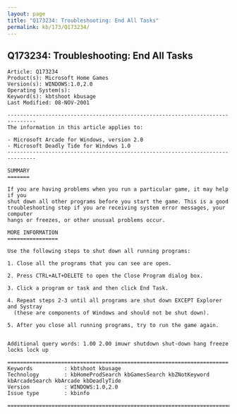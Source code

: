 ```yaml
---
layout: page
title: "Q173234: Troubleshooting: End All Tasks"
permalink: kb/173/Q173234/
---
```


## Q173234: Troubleshooting: End All Tasks

	Article: Q173234
	Product(s): Microsoft Home Games
	Version(s): WINDOWS:1.0,2.0
	Operating System(s): 
	Keyword(s): kbtshoot kbusage
	Last Modified: 08-NOV-2001
	
	-------------------------------------------------------------------------------
	The information in this article applies to:
	
	- Microsoft Arcade for Windows, version 2.0 
	- Microsoft Deadly Tide for Windows 1.0 
	-------------------------------------------------------------------------------
	
	SUMMARY
	=======
	
	If you are having problems when you run a particular game, it may help if you
	shut down all other programs before you start the game. This is a good
	troubleshooting step if you are receiving system error messages, your computer
	hangs or freezes, or other unusual problems occur.
	
	MORE INFORMATION
	================
	
	Use the following steps to shut down all running programs:
	
	1. Close all the programs that you can see are open.
	
	2. Press CTRL+ALT+DELETE to open the Close Program dialog box.
	
	3. Click a program or task and then click End Task.
	
	4. Repeat steps 2-3 until all programs are shut down EXCEPT Explorer and Systray
	  (these are components of Windows and should not be shut down).
	
	5. After you close all running programs, try to run the game again.
	
	
	Additional query words: 1.00 2.00 imuwr shutdown shut-down hang freeze locks lock up
	
	======================================================================
	Keywords          : kbtshoot kbusage 
	Technology        : kbHomeProdSearch kbGamesSearch kbZNotKeyword kbArcadeSearch kbArcade kbDeadlyTide
	Version           : WINDOWS:1.0,2.0
	Issue type        : kbinfo
	
	=============================================================================
	
